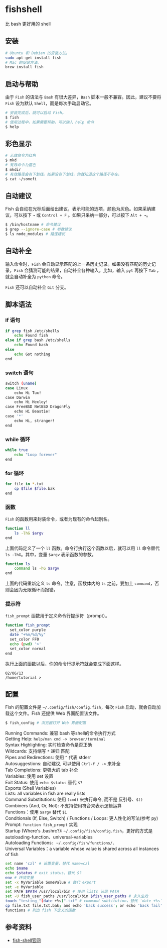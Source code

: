 # fishshell

比 bash 更好用的 shell

## 安装

```bash
# Ubuntu 和 Debian 的安装方法。
sudo apt-get install fish
# Mac 的安装方法。
brew install fish
```

## 启动与帮助

由于 `Fish` 的语法与 `Bash` 有很大差异，`Bash` 脚本一般不兼容。因此，建议不要将 `Fish` 设为默认 `Shell`，而是每次手动启动它。

```bash
# 安装完成后，就可以启动 Fish。
$ fish
# 使用过程中，如果需要帮助，可以输入 help 命令
$ help
```

## 彩色显示

```bash
# 无效命令为红色
$ mkd
# 有效命令为蓝色
$ mkdir
# 有效路径会有下划线。如果没有下划线，你就知道这个路径不存在。
$ cat ~/somefi 
```

## 自动建议

Fish 会自动在光标后面给出建议，表示可能的选项，颜色为灰色。如果采纳建议，可以按下 `→` 或 `Control + F` 。如果只采纳一部分，可以按下 `Alt + →`。

```bash
$ /bin/hostname # 命令建议
$ grep --ignore-case # 参数建议
$ ls node_modules # 路径建议
```

## 自动补全

输入命令时，`Fish` 会自动显示匹配的上一条历史记录。如果没有匹配的历史记录，`Fish` 会猜测可能的结果，自动补全各种输入。比如，输入 `pyt` 再按下 `Tab` ，就会自动补全为 `python` 命令。

`Fish` 还可以自动补全 `Git` 分支。

## 脚本语法

### if 语句

```bash
if grep fish /etc/shells
    echo Found fish
else if grep bash /etc/shells
    echo Found bash
else
    echo Got nothing
end
```

### switch 语句

```bash
switch (uname)
case Linux
    echo Hi Tux!
case Darwin
    echo Hi Hexley!
case FreeBSD NetBSD DragonFly
    echo Hi Beastie!
case '*'
    echo Hi, stranger!
end
```

### while 循环

```bash
while true
    echo "Loop forever"
end
```

### for 循环

```bash
for file in *.txt
    cp $file $file.bak
end
```

### 函数

`Fish` 的函数用来封装命令，或者为现有的命令起别名。

```bash
function ll
    ls -lhG $argv
end
```

上面代码定义了一个 `ll` 函数。命令行执行这个函数以后，就可以用 `ll` 命令替代 `ls -lhG`。其中，变量 `$argv` 表示函数的参数。

```bash
function ls
    command ls -hG $argv
end
```

上面的代码重新定义 `ls` 命令。注意，函数体内的 `ls` 之前，要加上 `command`，否则会因为无限循环而报错。

### 提示符

`fish_prompt` 函数用于定义命令行提示符（prompt）。

```bash
function fish_prompt
  set_color purple
  date "+%m/%d/%y"
  set_color FF0
  echo (pwd) '>'
  set_color normal
end
```

执行上面的函数以后，你的命令行提示符就会变成下面这样。

```
02/06/13
/home/tutorial > 
```

## 配置

Fish 的配置文件是 `~/.config/fish/config.fish`，每次 `Fish` 启动，就会自动加载这个文件。Fish 还提供 Web 界面配置该文件。

```bash
$ fish_config # 浏览器打开 Web 界面配置
```

Running Commands: 兼容 bash 等shell的命令执行方式  
Getting Help: `help/man cmd -> browser/terminal`  
Syntax Highlighting: 实时检查命令是否正确  
Wildcards: 支持缩写  `*` 递归 匹配  
Pipes and Redirections: 使用 `^` 代表 stderr  
Autosuggestions: 自动建议, 可以使用 `Ctrl-f / ->` 来补全  
Tab Completions: 更强大的 tab 补全  
Variables: 使用 set 设置  
Exit Status: 使用 `echo $status` 替代 `$?`  
Exports (Shell Variables)  
Lists: all variables in fish are really lists  
Command Substitutions: 使用 `(cmd)` 来执行命令, 而不是 反引号、`$()`  
Combiners (And, Or, Not): 不支持使用符合来表示逻辑运算  
Functions：使用 `$argv` 替代 `$1`  
Conditionals (If, Else, Switch) / Functions / Loops: 更人性化的写法(参考 py)  
Prompt: `function fish_prompt` 实现  
Startup (Where's .bashrc?): `~/.config/fish/config.fish`，更好的方式是 autoloading-function、universal-variables  
Autoloading Functions: ` ~/.config/fish/functions/.`  
Universal Variables：a variable whose value is shared across all instances of fish  

```bash
set name 'czl' # 设置变量，替代 name=czl
echo $name
echo $status # exit status，替代 $?
env # 环境变量
set -x MyVariable SomeValue # 替代 export
set -e MyVariable
set PATH $PATH /usr/local/bin # 使用 lists 记录 PATH
set -U fish_user_paths /usr/local/bin $fish_user_paths # 永久生效
touch "testing_"(date +%s)".txt" # command subtitution，替代 `date +%s`
cp file.txt file.txt.bak; and echo 'back success'; or echo 'back fail' # combiner
functions # 列出 fish 下定义的函数
```

## 参考资料

- [fish-shell官网](http://fishshell.com)